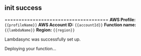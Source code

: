 ## init success
=====================================
**AWS Profile:** `{{profileName}}`
**AWS Account ID:** `{{accountId}}`
**Function name:** `{{lambdaName}}`
**Region:** `{{region}}`

Lambdasync was successfully set up.

Deploying your function...
